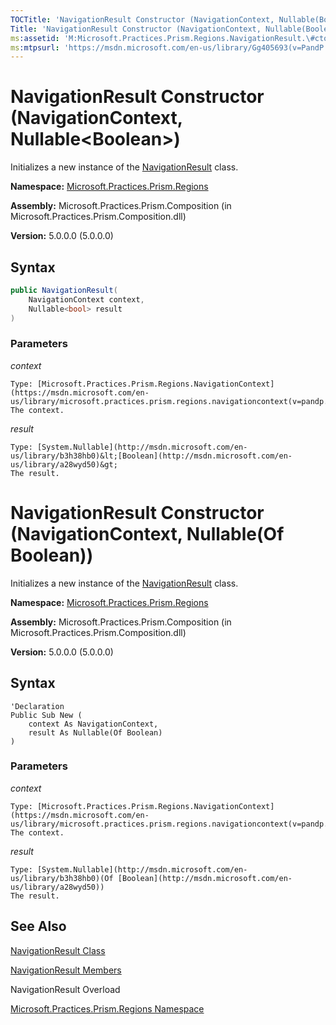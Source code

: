 ```yaml
---
TOCTitle: 'NavigationResult Constructor (NavigationContext, Nullable(Boolean))'
Title: 'NavigationResult Constructor (NavigationContext, Nullable(Boolean)) (Microsoft.Practices.Prism.Regions)'
ms:assetid: 'M:Microsoft.Practices.Prism.Regions.NavigationResult.\#ctor(Microsoft.Practices.Prism.Regions.NavigationContext,System.Nullable{System.Boolean})'
ms:mtpsurl: 'https://msdn.microsoft.com/en-us/library/Gg405693(v=PandP.50)'
---
```


# NavigationResult Constructor (NavigationContext, Nullable&lt;Boolean&gt;)

Initializes a new instance of the [NavigationResult](https://msdn.microsoft.com/en-us/library/microsoft.practices.prism.regions.navigationresult(v=pandp.50)) class.

**Namespace:** [Microsoft.Practices.Prism.Regions](https://msdn.microsoft.com/en-us/library/microsoft.practices.prism.regions(v=pandp.50))

**Assembly:** Microsoft.Practices.Prism.Composition (in Microsoft.Practices.Prism.Composition.dll)

**Version:** 5.0.0.0 (5.0.0.0)

## Syntax

```C#
public NavigationResult(
	NavigationContext context,
	Nullable<bool> result
)
```


### Parameters

*context*

    Type: [Microsoft.Practices.Prism.Regions.NavigationContext](https://msdn.microsoft.com/en-us/library/microsoft.practices.prism.regions.navigationcontext(v=pandp.50))
    The context.

*result*

    Type: [System.Nullable](http://msdn.microsoft.com/en-us/library/b3h38hb0)&lt;[Boolean](http://msdn.microsoft.com/en-us/library/a28wyd50)&gt;
    The result.

# NavigationResult Constructor (NavigationContext, Nullable(Of Boolean))

Initializes a new instance of the [NavigationResult](https://msdn.microsoft.com/en-us/library/microsoft.practices.prism.regions.navigationresult(v=pandp.50)) class.

**Namespace:** [Microsoft.Practices.Prism.Regions](https://msdn.microsoft.com/en-us/library/microsoft.practices.prism.regions(v=pandp.50))

**Assembly:** Microsoft.Practices.Prism.Composition (in Microsoft.Practices.Prism.Composition.dll)

**Version:** 5.0.0.0 (5.0.0.0)

## Syntax

```VB
'Declaration
Public Sub New ( 
	context As NavigationContext,
	result As Nullable(Of Boolean)
)
```


### Parameters

*context*

    Type: [Microsoft.Practices.Prism.Regions.NavigationContext](https://msdn.microsoft.com/en-us/library/microsoft.practices.prism.regions.navigationcontext(v=pandp.50))
    The context.

*result*

    Type: [System.Nullable](http://msdn.microsoft.com/en-us/library/b3h38hb0)(Of [Boolean](http://msdn.microsoft.com/en-us/library/a28wyd50))
    The result.

## See Also

[NavigationResult Class](https://msdn.microsoft.com/en-us/library/microsoft.practices.prism.regions.navigationresult(v=pandp.50))

[NavigationResult Members](https://msdn.microsoft.com/en-us/library/microsoft.practices.prism.regions.navigationresult_members(v=pandp.50))

NavigationResult Overload

[Microsoft.Practices.Prism.Regions Namespace](https://msdn.microsoft.com/en-us/library/microsoft.practices.prism.regions(v=pandp.50))